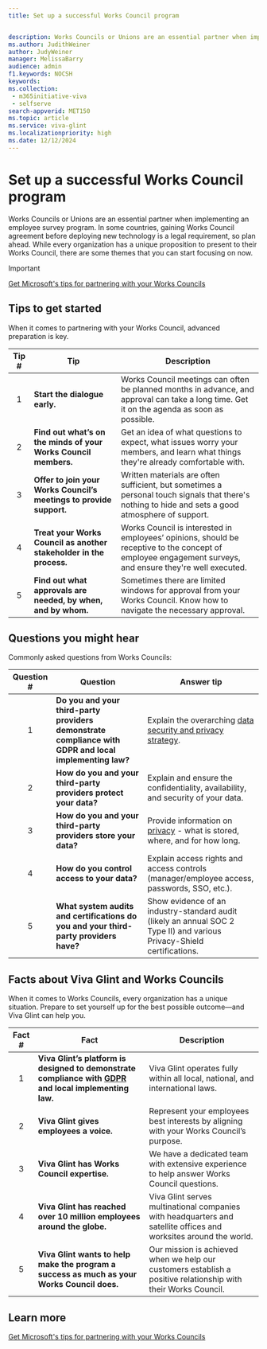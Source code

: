 ```yaml
---
title: Set up a successful Works Council program


description: Works Councils or Unions are an essential partner when implementing a Microsoft Viva Glint employee survey program.
ms.author: JudithWeiner
author: JudyWeiner
manager: MelissaBarry
audience: admin
f1.keywords: NOCSH
keywords:  
ms.collection: 
 - m365initiative-viva
 - selfserve
search-appverid: MET150
ms.topic: article
ms.service: viva-glint
ms.localizationpriority: high
ms.date: 12/12/2024
---
```


# Set up a successful Works Council program

Works Councils or Unions are an essential partner when implementing an employee survey program. In some countries, gaining Works Council agreement before deploying new technology is a legal requirement, so plan ahead. While every organization has a unique proposition to present to their Works Council, there are some themes that you can start focusing on now. 

> [!IMPORTANT]
> [Get Microsoft's tips for partnering with your Works Councils](https://www.microsoft.com/insidetrack/blog/get-microsofts-tips-for-partnering-with-your-works-councils/)

## Tips to get started

When it comes to partnering with your Works Council, advanced preparation is key. 

|Tip #|Tip|Description|
|:---:|----|------|
|1| **Start the dialogue early.**| Works Council meetings can often be planned months in advance, and approval can take a long time. Get it on the agenda as soon as possible.|  
|2| **Find out what’s on the minds of your Works Council members.**| Get an idea of what questions to expect, what issues worry your members, and learn what things they're already comfortable with.| 
|3| **Offer to join your Works Council’s meetings to provide support.** |Written materials are often sufficient, but sometimes a personal touch signals that there's nothing to hide and sets a good atmosphere of support.|  
|4| **Treat your Works Council as another stakeholder in the process.** |Works Council is interested in employees’ opinions, should be receptive to the concept of employee engagement surveys, and ensure they're well executed.|
|5|**Find out what approvals are needed, by when, and by whom.** | Sometimes there are limited windows for approval from your Works Council. Know how to navigate the necessary approval.|

## Questions you might hear

Commonly asked questions from Works Councils: 

|Question #|Question|Answer tip|
|:---:|----|------|
|1| **Do you and your third-party providers demonstrate compliance with GDPR and local implementing law?**| Explain the overarching [data security and privacy strategy](add-privacy-policy.md).|
|2| **How do you and your third-party providers protect your data?** |Explain and ensure the confidentiality, availability, and security of your data. |
|3| **How do you and your third-party providers store your data?**| Provide information on [privacy](/../../viva/viva-privacy) - what is stored, where, and for how long.  |
|4| **How do you control access to your data?**| Explain access rights and access controls (manager/employee access, passwords, SSO, etc.).|
|5| **What system audits and certifications do you and your third-party providers have?** |Show evidence of an industry-standard audit (likely an annual SOC 2 Type II) and various Privacy-Shield certifications. |

## Facts about Viva Glint and Works Councils

When it comes to Works Councils, every organization has a unique situation. Prepare to set yourself up for the best possible outcome—and Viva Glint can help you. 

|Fact #|Fact|Description|
|:---:|----|------|
|1| **Viva Glint’s platform is designed to demonstrate compliance with [GDPR](/compliance/regulatory/gdpr-dsr-Office365) and local implementing law.**| Viva Glint operates fully within all local, national, and international laws.
|2| **Viva Glint gives employees a voice.** |Represent your employees best interests by aligning with your Works Council’s purpose. |
|3| **Viva Glint has Works Council expertise.** |We have a dedicated team with extensive experience to help answer Works Council questions. |
|4| **Viva Glint has reached over 10 million employees around the globe.** |Viva Glint serves multinational companies with headquarters and satellite offices and worksites around the world. |
|5| **Viva Glint wants to help make the program a success as much as your Works Council does.** |Our mission is achieved when we help our customers establish a positive relationship with their Works Council. |

## Learn more 

[Get Microsoft's tips for partnering with your Works Councils](https://www.microsoft.com/insidetrack/blog/get-microsofts-tips-for-partnering-with-your-works-councils/)

